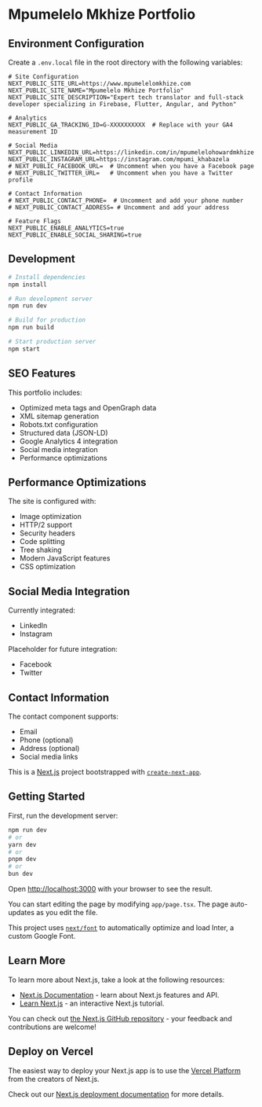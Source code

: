 # Mpumelelo Mkhize Portfolio

## Environment Configuration

Create a `.env.local` file in the root directory with the following variables:

```env
# Site Configuration
NEXT_PUBLIC_SITE_URL=https://www.mpumelelomkhize.com
NEXT_PUBLIC_SITE_NAME="Mpumelelo Mkhize Portfolio"
NEXT_PUBLIC_SITE_DESCRIPTION="Expert tech translator and full-stack developer specializing in Firebase, Flutter, Angular, and Python"

# Analytics
NEXT_PUBLIC_GA_TRACKING_ID=G-XXXXXXXXXX  # Replace with your GA4 measurement ID

# Social Media
NEXT_PUBLIC_LINKEDIN_URL=https://linkedin.com/in/mpumelelohowardmkhize
NEXT_PUBLIC_INSTAGRAM_URL=https://instagram.com/mpumi_khabazela
# NEXT_PUBLIC_FACEBOOK_URL=  # Uncomment when you have a Facebook page
# NEXT_PUBLIC_TWITTER_URL=   # Uncomment when you have a Twitter profile

# Contact Information
# NEXT_PUBLIC_CONTACT_PHONE=  # Uncomment and add your phone number
# NEXT_PUBLIC_CONTACT_ADDRESS= # Uncomment and add your address

# Feature Flags
NEXT_PUBLIC_ENABLE_ANALYTICS=true
NEXT_PUBLIC_ENABLE_SOCIAL_SHARING=true
```

## Development

```bash
# Install dependencies
npm install

# Run development server
npm run dev

# Build for production
npm run build

# Start production server
npm start
```

## SEO Features

This portfolio includes:
- Optimized meta tags and OpenGraph data
- XML sitemap generation
- Robots.txt configuration
- Structured data (JSON-LD)
- Google Analytics 4 integration
- Social media integration
- Performance optimizations

## Performance Optimizations

The site is configured with:
- Image optimization
- HTTP/2 support
- Security headers
- Code splitting
- Tree shaking
- Modern JavaScript features
- CSS optimization

## Social Media Integration

Currently integrated:
- LinkedIn
- Instagram

Placeholder for future integration:
- Facebook
- Twitter

## Contact Information

The contact component supports:
- Email
- Phone (optional)
- Address (optional)
- Social media links

This is a [Next.js](https://nextjs.org/) project bootstrapped with [`create-next-app`](https://github.com/vercel/next.js/tree/canary/packages/create-next-app).

## Getting Started

First, run the development server:

```bash
npm run dev
# or
yarn dev
# or
pnpm dev
# or
bun dev
```

Open [http://localhost:3000](http://localhost:3000) with your browser to see the result.

You can start editing the page by modifying `app/page.tsx`. The page auto-updates as you edit the file.

This project uses [`next/font`](https://nextjs.org/docs/basic-features/font-optimization) to automatically optimize and load Inter, a custom Google Font.

## Learn More

To learn more about Next.js, take a look at the following resources:

- [Next.js Documentation](https://nextjs.org/docs) - learn about Next.js features and API.
- [Learn Next.js](https://nextjs.org/learn) - an interactive Next.js tutorial.

You can check out [the Next.js GitHub repository](https://github.com/vercel/next.js/) - your feedback and contributions are welcome!

## Deploy on Vercel

The easiest way to deploy your Next.js app is to use the [Vercel Platform](https://vercel.com/new?utm_medium=default-template&filter=next.js&utm_source=create-next-app&utm_campaign=create-next-app-readme) from the creators of Next.js.

Check out our [Next.js deployment documentation](https://nextjs.org/docs/deployment) for more details.

